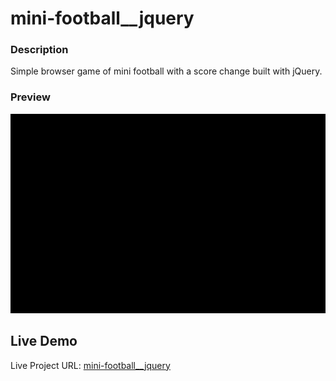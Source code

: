 # mini-football__jquery

### Description

Simple browser game of mini football with a score change built with jQuery.

### Preview

![Preview](./preview/preview.gif)

## Live Demo

Live Project URL: [mini-football__jquery](https://konsthardy.github.io/mini-football__jquery/)

